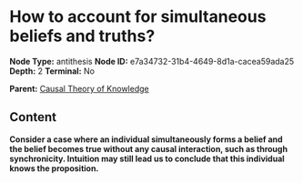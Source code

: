 # How to account for simultaneous beliefs and truths?

**Node Type:** antithesis
**Node ID:** e7a34732-31b4-4649-8d1a-cacea59ada25
**Depth:** 2
**Terminal:** No

**Parent:** [Causal Theory of Knowledge](causal-theory-of-knowledge.md)

## Content

**Consider a case where an individual simultaneously forms a belief and the belief becomes true without any causal interaction, such as through synchronicity. Intuition may still lead us to conclude that this individual knows the proposition.**
